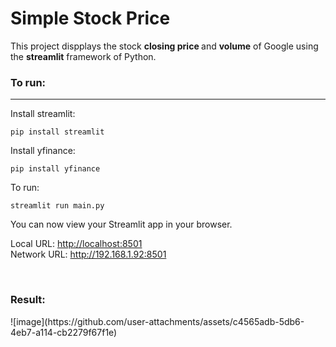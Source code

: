 # Simple Stock Price

<p>
  This project dispplays the stock <b>closing price </b> and <b> volume</b> of Google using the <b> streamlit</b> framework of Python.
</p>

<h3>
  To run:
</h3>
<hr>
<p> Install streamlit: </p>
<pre><code>pip install streamlit</code></pre>
<p> Install yfinance: </p>
<pre><code>pip install yfinance</code></pre>
<p>To run: </p>
<pre><code>streamlit run main.py</code></pre>
<p>
  You can now view your Streamlit app in your browser.

  Local URL: <a href = "http://localhost:8501"> http://localhost:8501 </a><br>
  Network URL: <a href = "http://192.168.1.92:8501"> http://192.168.1.92:8501 </a>
</p>
<br>

<h3>
  Result:
</h3>
![image](https://github.com/user-attachments/assets/c4565adb-5db6-4eb7-a114-cb2279f67f1e)
